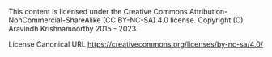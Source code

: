 This content is licensed under the Creative Commons Attribution-NonCommercial-ShareAlike (CC BY-NC-SA) 4.0 license.
Copyright (C) Aravindh Krishnamoorthy 2015 - 2023.

License Canonical URL  https://creativecommons.org/licenses/by-nc-sa/4.0/
